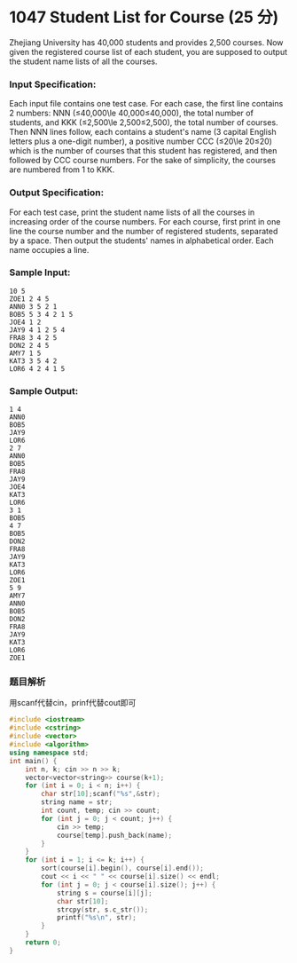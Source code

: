 # 1047 Student List for Course (25 分)

Zhejiang University has 40,000 students and provides 2,500 courses. Now given the registered course list of each student, you are supposed to output the student name lists of all the courses.

### Input Specification:

Each input file contains one test case. For each case, the first line contains 2 numbers: NNN (≤40,000\\le 40,000≤40,000), the total number of students, and KKK (≤2,500\\le 2,500≤2,500), the total number of courses. Then NNN lines follow, each contains a student's name (3 capital English letters plus a one-digit number), a positive number CCC (≤20\\le 20≤20) which is the number of courses that this student has registered, and then followed by CCC course numbers. For the sake of simplicity, the courses are numbered from 1 to KKK.

### Output Specification:

For each test case, print the student name lists of all the courses in increasing order of the course numbers. For each course, first print in one line the course number and the number of registered students, separated by a space. Then output the students' names in alphabetical order. Each name occupies a line.

### Sample Input:

    10 5
    ZOE1 2 4 5
    ANN0 3 5 2 1
    BOB5 5 3 4 2 1 5
    JOE4 1 2
    JAY9 4 1 2 5 4
    FRA8 3 4 2 5
    DON2 2 4 5
    AMY7 1 5
    KAT3 3 5 4 2
    LOR6 4 2 4 1 5
    

### Sample Output:

    1 4
    ANN0
    BOB5
    JAY9
    LOR6
    2 7
    ANN0
    BOB5
    FRA8
    JAY9
    JOE4
    KAT3
    LOR6
    3 1
    BOB5
    4 7
    BOB5
    DON2
    FRA8
    JAY9
    KAT3
    LOR6
    ZOE1
    5 9
    AMY7
    ANN0
    BOB5
    DON2
    FRA8
    JAY9
    KAT3
    LOR6
    ZOE1

### 题目解析

用scanf代替cin，prinf代替cout即可

```C++
#include <iostream>
#include <cstring>  
#include <vector>
#include <algorithm>
using namespace std;
int main() {
	int n, k; cin >> n >> k;
	vector<vector<string>> course(k+1);
	for (int i = 0; i < n; i++) {
		char str[10];scanf("%s",&str);
		string name = str;
		int count, temp; cin >> count;
		for (int j = 0; j < count; j++) {
			cin >> temp;
			course[temp].push_back(name);
		}
	}
	for (int i = 1; i <= k; i++) {
		sort(course[i].begin(), course[i].end());
		cout << i << " " << course[i].size() << endl;
		for (int j = 0; j < course[i].size(); j++) {
			string s = course[i][j];
			char str[10];
			strcpy(str, s.c_str());
			printf("%s\n", str);
		}
	}
	return 0;
}
```